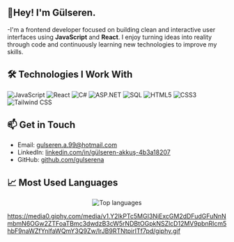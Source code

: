 ## 👋Hey! I'm Gülseren.

-I'm a frontend developer focused on building clean and interactive user interfaces using **JavaScript** and **React**. I enjoy turning ideas into reality through code and continuously learning new technologies to improve my skills.

## 🛠️ Technologies I Work With

![JavaScript](https://img.shields.io/badge/-JavaScript-black?style=flat-square&logo=javascript)
![React](https://img.shields.io/badge/-React-black?style=flat-square&logo=react)
![C#](https://img.shields.io/badge/-CSharp-239120?style=flat-square&logo=c-sharp&logoColor=white)
![ASP.NET](https://img.shields.io/badge/-ASP.NET-512BD4?style=flat-square&logo=.net&logoColor=white)
![SQL](https://img.shields.io/badge/-SQL-4479A1?style=flat-square&logo=mysql&logoColor=white)
![HTML5](https://img.shields.io/badge/-HTML5-E34F26?style=flat-square&logo=html5&logoColor=white)
![CSS3](https://img.shields.io/badge/-CSS3-1572B6?style=flat-square&logo=css3)
![Tailwind CSS](https://img.shields.io/badge/-TailwindCSS-06B6D4?style=flat-square&logo=tailwind-css)

## 📫 Get in Touch

- Email: gulseren.a.99@hotmail.com
- LinkedIn: [linkedin.com/in/gülseren-akkuş-4b3a18207](https://www.linkedin.com/in/gülseren-akkuş-4b3a18207/)
- GitHub: [github.com/gulserena](https://github.com/gulserena)


## 📈 Most Used Languages

<p align="center">
  <img src="https://github-readme-stats.vercel.app/api/top-langs/?username=gulserena&layout=compact&theme=radical" alt="Top languages" />
</p>

https://media0.giphy.com/media/v1.Y2lkPTc5MGI3NjExcGM2dDFudGFuNnNmbmN6OGw2ZTFoaTBmc3dwdzB3cW5rNDBtOGpkNSZlcD12MV9pbnRlcm5hbF9naWZfYnlfaWQmY3Q9Zw/lrJB9RTNtpirITf7pd/giphy.gif
